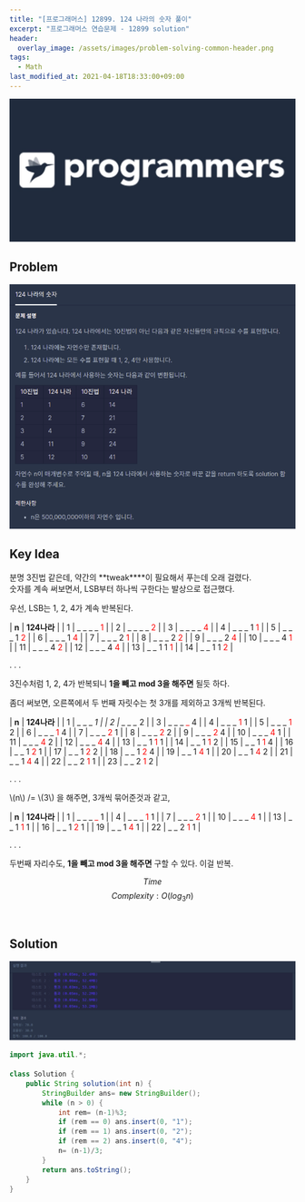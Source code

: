 ```yaml
---
title: "[프로그래머스] 12899. 124 나라의 숫자 풀이"
excerpt: "프로그래머스 연습문제 - 12899 solution"
header:
  overlay_image: /assets/images/problem-solving-common-header.png
tags:
  - Math
last_modified_at: 2021-04-18T18:33:00+09:00
---
```

<a href="https://programmers.co.kr/">
  <img src="/assets/images/programmers-logo.jpeg"/>
</a>

## Problem
<a href="https://programmers.co.kr/learn/courses/30/lessons/12899">
    <img src="/assets/images/programmers-12899.png"/>
</a>

<br/>

## Key Idea
분명 3진법 같은데, 약간의 **tweak****이 필요해서 푸는데 오래 걸렸다.  
숫자를 계속 써보면서, LSB부터 하나씩 구한다는 발상으로 접근했다.  

우선, LSB는 1, 2, 4가 계속 반복된다.  

| **n** | **124나라** |
| 1 | _ _ _ _ <span style="color: red;" >1</span> |
| 2 | _ _ _ _ <span style="color: red;" >2</span> |
| 3 | _ _ _ _ <span style="color: red;" >4</span> |
| 4 | _ _ _ 1 <span style="color: red;" >1</span> |
| 5 | _ _ _ 1 <span style="color: red;" >2</span> |
| 6 | _ _ _ 1 <span style="color: red;" >4</span> |
| 7 | _ _ _ 2 <span style="color: red;" >1</span> |
| 8 | _ _ _ 2 <span style="color: red;" >2</span> |
| 9 | _ _ _ 2 <span style="color: red;" >4</span> |
| 10 | _ _ _ 4 <span style="color: red;" >1</span> |
| 11 | _ _ _ 4 <span style="color: red;" >2</span> |
| 12 | _ _ _ 4 <span style="color: red;" >4</span> |
| 13 | _ _ 1 1 <span style="color: red;" >1</span> |
| 14 | _ _ 1 1 <span style="color: red;" >2</span> |

. . .

3진수처럼 1, 2, 4가 반복되니 **1을 빼고 mod 3을 해주면** 될듯 하다.  

좀더 써보면, 오른쪽에서 두 번째 자릿수는 첫 3개를 제외하고 3개씩 반복된다.  

| **n** | **124나라** |
| 1 | _ _ _ <span style="color: red;" >_</span> 1 |
| 2 | _ _ _ <span style="color: red;" >_</span> 2 |
| 3 | _ _ _ <span style="color: red;" >_</span> 4 |
| 4 | _ _ _ <span style="color: red;" >1</span> 1 |
| 5 | _ _ _ <span style="color: red;" >1</span> 2 |
| 6 | _ _ _ <span style="color: red;" >1</span> 4 |
| 7 | _ _ _ <span style="color: red;" >2</span> 1 |
| 8 | _ _ _ <span style="color: red;" >2</span> 2 |
| 9 | _ _ _ <span style="color: red;" >2</span> 4 |
| 10 | _ _ _ <span style="color: red;" >4</span> 1 |
| 11 | _ _ _ <span style="color: red;" >4</span> 2 |
| 12 | _ _ _ <span style="color: red;" >4</span> 4 |
| 13 | _ _ 1 <span style="color: red;" >1</span> 1 |
| 14 | _ _ 1 <span style="color: red;" >1</span> 2 |
| 15 | _ _ 1 <span style="color: red;" >1</span> 4 |
| 16 | _ _ 1 <span style="color: red;" >2</span> 1 |
| 17 | _ _ 1 <span style="color: red;" >2</span> 2 |
| 18 | _ _ 1 <span style="color: red;" >2</span> 4 |
| 19 | _ _ 1 <span style="color: red;" >4</span> 1 |
| 20 | _ _ 1 <span style="color: red;" >4</span> 2 |
| 21 | _ _ 1 <span style="color: red;" >4</span> 4 |
| 22 | _ _ 2 <span style="color: red;" >1</span> 1 |
| 23 | _ _ 2 <span style="color: red;" >1</span> 2 |

. . .

\\(n\\) /= \\(3\\) 을 해주면, 3개씩 묶어준것과 같고,  

| **n** | **124나라** |
| 1 | _ _ _ <span style="color: red;" >_</span> 1 |
| 4 | _ _ _ <span style="color: red;" >1</span> 1 |
| 7 | _ _ _ <span style="color: red;" >2</span> 1 |
| 10 | _ _ _ <span style="color: red;" >4</span> 1 |
| 13 | _ _ 1 <span style="color: red;" >1</span> 1 |
| 16 | _ _ 1 <span style="color: red;" >2</span> 1 |
| 19 | _ _ 1 <span style="color: red;" >4</span> 1 |
| 22 | _ _ 2 <span style="color: red;" >1</span> 1 |

. . .

두번째 자리수도, **1을 빼고 mod 3을 해주면** 구할 수 있다. 이걸 반복.  

$$ Time $$ $$ Complexity: O(log_{3} n) $$

<br/>

## Solution
<img src="/assets/images/programmers-12899-result.png"/>

```java
import java.util.*;

class Solution {
    public String solution(int n) {
        StringBuilder ans= new StringBuilder();
        while (n > 0) {
            int rem= (n-1)%3;
            if (rem == 0) ans.insert(0, "1");
            if (rem == 1) ans.insert(0, "2");
            if (rem == 2) ans.insert(0, "4");
            n= (n-1)/3;
        }
        return ans.toString();
    }
}

```
